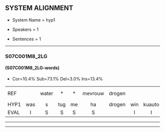
## SYSTEM ALIGNMENT

- System Name = hyp1

- Speakers = 1

- Sentences = 1

---

### S07C001M8_2LG

#### (S07C001M8_2LG-words)

- Cor=10.4%	Sub=73.1%	Del=3.0%	Ins=13.4%

|  |  |  |  |  |  |  |  |  |  |  |  |  |  |  |  |  |  |  |  |  |  |  |  |  |  |  |  |  |  |  |  |  |  |  |  |  |  |  |  |  |  |  |  |  |  |  |  |  |  |  |  |  |  |  |  |  |  |  |  |  |  |  |  |  |  |  |  |
|:--- |:---:|:---:|:---:|:---:|:---:|:---:|:---:|:---:|:---:|:---:|:---:|:---:|:---:|:---:|:---:|:---:|:---:|:---:|:---:|:---:|:---:|:---:|:---:|:---:|:---:|:---:|:---:|:---:|:---:|:---:|:---:|:---:|:---:|:---:|:---:|:---:|:---:|:---:|:---:|:---:|:---:|:---:|:---:|:---:|:---:|:---:|:---:|:---:|:---:|:---:|:---:|:---:|:---:|:---:|:---:|:---:|:---:|:---:|:---:|:---:|:---:|:---:|:---:|:---:|:---:|:---:|:---:|
| REF |  | water | * | * | mevrouw | drogen |  |  |  | winkel | auto | schouders | verhaal | koning*(kunnen) | * | moeilijk | * | moeilijk | speelplaats | drinken | drinken | hoofdpijn | regen |  | vliegtuig | stoppen |  |  |  | opnieuw | gooien | sneeuwen | * | moeder*(modder) | liedje*(liedjes) | potlood | * | fietsbel | * | vinger | * | dichtbij | meisje | chauffeur | muziek | muziek | waarom | scheuren | scheuren | lawaai | zwemmen | vuurwerk | * | * | * | appel | cola | cola | kussen | eerste | circus | * | * | kleuren |  | voetbal | vlinder |
| HYP1 | was | s | tug | me | ha | drogen | win | kuauto | schouwdurs | u | hal | kun | konin | mo | lijk | moeilijk | speel | laats | derin | ken | hoofd | en | regen | lies | daag | stoppen | op | neeuw | hoor | je | neel | s | mote | geetjes | polot | veet | boen | ven | ho | di | bin | mis | je | schauwweer | muziek | waa | ro | schrij | schren | lawaai |  |  | zwenmen | frer | veelik | otu | kola | kola | kusun | erda | ku | keer | kus | kleuren | voot | dal | linder |
| EVAL | I | S | S | S | S |  | I | I | I | S | S | S | S | S | S |  | S | S | S | S | S | S |  | I | S |  | I | I | I | S | S | S | S | S | S | S | S | S | S | S | S | S | S | S |  | S | S | S | S |  | D | D | S | S | S | S | S | S | S | S | S | S | S |  | I | S | S |
---

---
